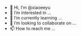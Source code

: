 - 👋 Hi, I’m @xiaoeeyu
- 👀 I’m interested in ...
- 🌱 I’m currently learning ...
- 💞️ I’m looking to collaborate on ...
- 📫 How to reach me ...

<!---
xiaoeeyu/xiaoeeyu is a ✨ special ✨ repository because its `README.md` (this file) appears on your GitHub profile.
You can click the Preview link to take a look at your changes.
--->
